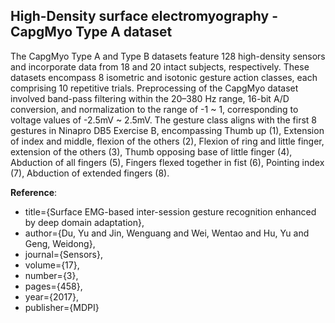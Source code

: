 ## High-Density surface electromyography - CapgMyo Type A dataset

The CapgMyo Type A and Type B datasets feature 128 high-density sensors and incorporate data from 18 and 20 intact subjects, respectively. These datasets encompass 8 isometric and isotonic gesture action classes, each comprising 10 repetitive trials. Preprocessing of the CapgMyo dataset involved band-pass filtering within the 20–380 Hz range, 16-bit A/D conversion, and normalization to the range of -1 ~ 1, corresponding to voltage values of -2.5mV ~ 2.5mV. The gesture class aligns with the first 8 gestures in Ninapro DB5 Exercise B, encompassing Thumb up (1), Extension of index and middle, flexion of the others (2), Flexion of ring and little finger, extension of the others (3), Thumb opposing base of little finger (4), Abduction of all fingers (5), Fingers flexed together in fist (6), Pointing index (7), Abduction of extended fingers (8).

**Reference**:

- title={Surface EMG-based inter-session gesture recognition enhanced by deep domain adaptation},
- author={Du, Yu and Jin, Wenguang and Wei, Wentao and Hu, Yu and Geng, Weidong},
- journal={Sensors},
- volume={17},
- number={3},
- pages={458},
- year={2017},
- publisher={MDPI}

